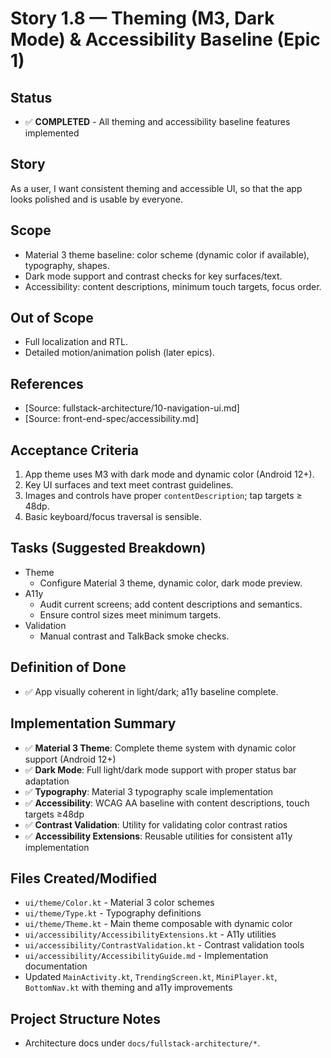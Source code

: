 # Story 1.8 — Theming (M3, Dark Mode) & Accessibility Baseline (Epic 1)

## Status
- ✅ **COMPLETED** - All theming and accessibility baseline features implemented

## Story
As a user,
I want consistent theming and accessible UI,
so that the app looks polished and is usable by everyone.

## Scope
- Material 3 theme baseline: color scheme (dynamic color if available), typography, shapes.
- Dark mode support and contrast checks for key surfaces/text.
- Accessibility: content descriptions, minimum touch targets, focus order.

## Out of Scope
- Full localization and RTL.
- Detailed motion/animation polish (later epics).

## References
- [Source: fullstack-architecture/10-navigation-ui.md]
- [Source: front-end-spec/accessibility.md]

## Acceptance Criteria
1) App theme uses M3 with dark mode and dynamic color (Android 12+).
2) Key UI surfaces and text meet contrast guidelines.
3) Images and controls have proper `contentDescription`; tap targets ≥ 48dp.
4) Basic keyboard/focus traversal is sensible.

## Tasks (Suggested Breakdown)
- Theme
  - Configure Material 3 theme, dynamic color, dark mode preview.
- A11y
  - Audit current screens; add content descriptions and semantics.
  - Ensure control sizes meet minimum targets.
- Validation
  - Manual contrast and TalkBack smoke checks.

## Definition of Done
- ✅ App visually coherent in light/dark; a11y baseline complete.

## Implementation Summary
- ✅ **Material 3 Theme**: Complete theme system with dynamic color support (Android 12+)
- ✅ **Dark Mode**: Full light/dark mode support with proper status bar adaptation
- ✅ **Typography**: Material 3 typography scale implementation
- ✅ **Accessibility**: WCAG AA baseline with content descriptions, touch targets ≥48dp
- ✅ **Contrast Validation**: Utility for validating color contrast ratios
- ✅ **Accessibility Extensions**: Reusable utilities for consistent a11y implementation

## Files Created/Modified
- `ui/theme/Color.kt` - Material 3 color schemes
- `ui/theme/Type.kt` - Typography definitions  
- `ui/theme/Theme.kt` - Main theme composable with dynamic color
- `ui/accessibility/AccessibilityExtensions.kt` - A11y utilities
- `ui/accessibility/ContrastValidation.kt` - Contrast validation tools
- `ui/accessibility/AccessibilityGuide.md` - Implementation documentation
- Updated `MainActivity.kt`, `TrendingScreen.kt`, `MiniPlayer.kt`, `BottomNav.kt` with theming and a11y improvements

## Project Structure Notes
- Architecture docs under `docs/fullstack-architecture/*`.
